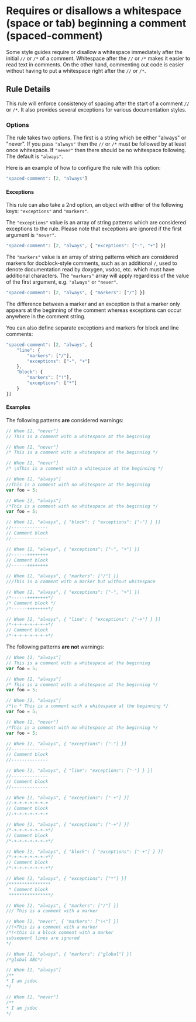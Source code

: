 # Requires or disallows a whitespace (space or tab) beginning a comment (spaced-comment)

Some style guides require or disallow a whitespace immediately after the initial `//` or `/*` of a comment.
Whitespace after the `//` or `/*` makes it easier to read text in comments.
On the other hand, commenting out code is easier without having to put a whitespace right after the `//` or `/*`.

## Rule Details

This rule will enforce consistency of spacing after the start of a comment `//` or `/*`. It also provides several
exceptions for various documentation styles.

### Options

The rule takes two options. The first is a string which be either "always" or "never". If you pass `"always"` then the `//` or `/*` must be followed by at least once whitespace. If `"never"` then there should be no whitespace following. The default is `"always"`.

Here is an example of how to configure the rule with this option:

```js
"spaced-comment": [2, "always"]
```

#### Exceptions

This rule can also take a 2nd option, an object with either of the following keys: `"exceptions"` and `"markers"`.

The `"exceptions"` value is an array of string patterns which are considered exceptions to the rule.
Please note that exceptions are ignored if the first argument is `"never"`.

```js
"spaced-comment": [2, "always", { "exceptions": ["-", "+"] }]
```

The `"markers"` value is an array of string patterns which are considered markers for docblock-style comments,
such as an additional `/`, used to denote documentation read by doxygen, vsdoc, etc. which must have additional characters.
The `"markers"` array will apply regardless of the value of the first argument, e.g. `"always"` or `"never"`.

```js
"spaced-comment": [2, "always", { "markers": ["/"] }]
```

The difference between a marker and an exception is that a marker only appears at the beginning of the comment whereas
exceptions can occur anywhere in the comment string.

You can also define separate exceptions and markers for block and line comments:

```js
"spaced-comment": [2, "always", {
    "line": {
        "markers": ["/"],
        "exceptions": ["-", "+"]
    },
    "block": {
        "markers": ["!"],
        "exceptions": ["*"]
    }
}]
```

#### Examples

The following patterns **are** considered warnings:

```js
// When [2, "never"]
// This is a comment with a whitespace at the beginning
```

```js
// When [2, "never"]
/* This is a comment with a whitespace at the beginning */
```


```js
// When [2, "never"]
/* \nThis is a comment with a whitespace at the beginning */
```

```js
// When [2, "always"]
//This is a comment with no whitespace at the beginning
var foo = 5;
```

```js
// When [2, "always"]
/*This is a comment with no whitespace at the beginning */
var foo = 5;
```

```js
// When [2, "always", { "block": { "exceptions": ["-"] } }]
//--------------
// Comment block
//--------------
```

```js
// When [2, "always", { "exceptions": ["-", "+"] }]
//------++++++++
// Comment block
//------++++++++
```

```js
// When [2, "always", { "markers": ["/"] }]
///This is a comment with a marker but without whitespace
```

```js
// When [2, "always", { "exceptions": ["-", "+"] }]
/*------++++++++*/
/* Comment block */
/*------++++++++*/
```

```js
// When [2, "always", { "line": { "exceptions": ["-+"] } }]
/*-+-+-+-+-+-+-+*/
// Comment block
/*-+-+-+-+-+-+-+*/
```

The following patterns **are not** warnings:

```js
// When [2, "always"]
// This is a comment with a whitespace at the beginning
var foo = 5;
```

```js
// When [2, "always"]
/* This is a comment with a whitespace at the beginning */
var foo = 5;
```

```js
// When [2, "always"]
/*\n * This is a comment with a whitespace at the beginning */
var foo = 5;
```

```js
// When [2, "never"]
/*This is a comment with no whitespace at the beginning */
var foo = 5;
```

```js
// When [2, "always", { "exceptions": ["-"] }]
//--------------
// Comment block
//--------------
```

```js
// When [2, "always", { "line": "exceptions": ["-"] } }]
//--------------
// Comment block
//--------------
```

```js
// When [2, "always", { "exceptions": ["-+"] }]
//-+-+-+-+-+-+-+
// Comment block
//-+-+-+-+-+-+-+
```

```js
// When [2, "always", { "exceptions": ["-+"] }]
/*-+-+-+-+-+-+-+*/
// Comment block
/*-+-+-+-+-+-+-+*/
```

```js
// When [2, "always", { "block": { "exceptions": ["-+"] } }]
/*-+-+-+-+-+-+-+*/
// Comment block
/*-+-+-+-+-+-+-+*/
```

```js
// When [2, "always", { "exceptions": ["*"] }]
/****************
 * Comment block
 ****************/
```

```js
// When [2, "always", { "markers": ["/"] }]
/// This is a comment with a marker
```

```js
// When [2, "never", { "markers": ["!<"] }]
//!<This is a comment with a marker
/*!<this is a block comment with a marker
subsequent lines are ignored
*/
```

```js
// When [2, "always", { "markers": ["global"] }]
/*global ABC*/
```

```js
// When [2, "always"]
/**
* I am jsdoc
*/
```

```js
// When [2, "never"]
/**
* I am jsdoc
*/
```

